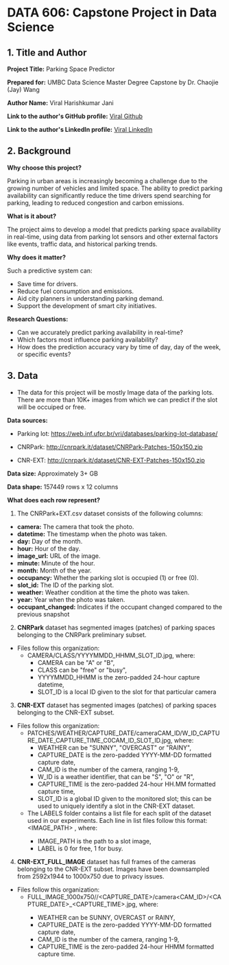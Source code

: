 # DATA 606: Capstone Project in Data Science

## 1. Title and Author
**Project Title:** Parking Space Predictor

**Prepared for:** UMBC Data Science Master Degree Capstone by Dr. Chaojie (Jay) Wang

**Author Name:** Viral Harishkumar Jani

**Link to the author's GitHub profile:** [Viral Github](https://github.com/DATA-606-2023-FALL-MONDAY/Jani_Viral)

**Link to the author's LinkedIn profile:** [Viral LinkedIn](https://www.linkedin.com/in/viral-jani-8137081a2/)

## 2. Background
**Why choose this project?**

Parking in urban areas is increasingly becoming a challenge due to the growing number of vehicles and limited space. The ability to predict parking availability can significantly reduce the time drivers spend searching for parking, leading to reduced congestion and carbon emissions.

**What is it about?**

The project aims to develop a model that predicts parking space availability in real-time, using data from parking lot sensors and other external factors like events, traffic data, and historical parking trends.

**Why does it matter?**

Such a predictive system can:
- Save time for drivers.
- Reduce fuel consumption and emissions.
- Aid city planners in understanding parking demand.
- Support the development of smart city initiatives.

**Research Questions:**

- Can we accurately predict parking availability in real-time?
- Which factors most influence parking availability?
- How does the prediction accuracy vary by time of day, day of the week, or specific events?

## 3. Data
- The data for this project will be mostly Image data of the parking lots. There are more than 10K+ images from which we can predict if the slot will be occuiped or free.

**Data sources:**
- Parking lot: https://web.inf.ufpr.br/vri/databases/parking-lot-database/

- CNRPark: http://cnrpark.it/dataset/CNRPark-Patches-150x150.zip

- CNR-EXT: http://cnrpark.it/dataset/CNR-EXT-Patches-150x150.zip

**Data size:** Approximately 3+ GB

**Data shape:**  157449 rows x 12 columns

**What does each row represent?**

1. The CNRPark+EXT.csv dataset consists of the following columns:

- **camera:** The camera that took the photo.
- **datetime:** The timestamp when the photo was taken.
- **day:** Day of the month.
- **hour:** Hour of the day.
- **image_url:** URL of the image.
- **minute:** Minute of the hour.
- **month:** Month of the year.
- **occupancy:** Whether the parking slot is occupied (1) or free (0).
- **slot_id:** The ID of the parking slot.
- **weather:** Weather condition at the time the photo was taken.
- **year:** Year when the photo was taken.
- **occupant_changed:** Indicates if the occupant changed compared to the previous snapshot 

2. **CNRPark** dataset has segmented images (patches) of parking spaces belonging to the CNRPark preliminary subset.
- Files follow this organization:
  - CAMERA/CLASS/YYYYMMDD_HHMM_SLOT_ID.jpg, where:
    - CAMERA can be "A" or "B",
    - CLASS can be "free" or "busy",
    - YYYYMMDD_HHMM is the zero-padded 24-hour capture datetime,
    - SLOT_ID is a local ID given to the slot for that particular camera

3. **CNR-EXT** dataset has segmented images (patches) of parking spaces belonging to the CNR-EXT subset.
- Files follow this organization:
  - PATCHES/WEATHER/CAPTURE_DATE/cameraCAM_ID/W_ID_CAPTURE_DATE_CAPTURE_TIME_C0CAM_ID_SLOT_ID.jpg,
where:
    - WEATHER can be "SUNNY", "OVERCAST" or "RAINY",
    - CAPTURE_DATE is the zero-padded YYYY-MM-DD formatted capture date,
    - CAM_ID is the number of the camera, ranging 1-9,
    - W_ID is a weather identifier, that can be "S", "O" or "R",
    - CAPTURE_TIME is the zero-padded 24-hour HH.MM formatted capture time,
    - SLOT_ID is a global ID given to the monitored slot; this can be used to uniquely identify a slot in the CNR-EXT dataset.
  - The LABELS folder contains a list file for each split of the dataset used in our experiments. Each line in list files follow this format: <IMAGE_PATH> <LABEL>, where:
    - IMAGE_PATH is the path to a slot image,
    - LABEL is 0 for free, 1 for busy.
   
4. **CNR-EXT_FULL_IMAGE** dataset has full frames of the cameras belonging to the CNR-EXT subset. Images have been downsampled from 2592x1944 to 1000x750 due to privacy issues.
- Files follow this organization:
  - FULL_IMAGE_1000x750/<WEATHER>/<CAPTURE_DATE>/camera<CAM_ID>/<CAPTURE_DATE>_<CAPTURE_TIME>.jpg,
where:
    - WEATHER can be SUNNY, OVERCAST or RAINY,
    - CAPTURE_DATE is the zero-padded YYYY-MM-DD formatted capture date,
    - CAM_ID is the number of the camera, ranging 1-9,
    - CAPTURE_TIME is the zero-padded 24-hour HHMM formatted capture time.
